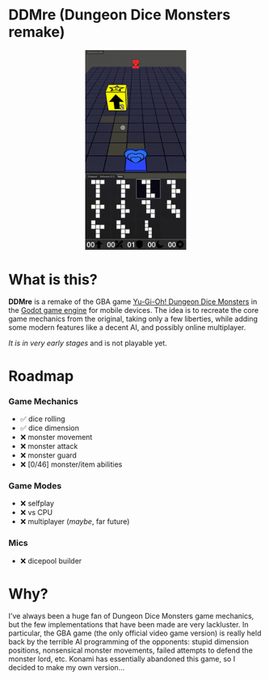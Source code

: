 # DDMre (Dungeon Dice Monsters remake)
<p align="center">
  <img src="gallery/demo1_short.gif" width="200"/>
</p>

# What is this?
**DDMre** is a remake of the GBA game [Yu-Gi-Oh! Dungeon Dice Monsters](https://en.wikipedia.org/wiki/Yu-Gi-Oh!_Dungeon_Dice_Monsters) in the [Godot game engine](https://godotengine.org/) for mobile devices. The idea is to recreate the core game mechanics from the original, taking only a few liberties, while adding some modern features like a decent AI, and possibly online multiplayer. 

*It is in very early stages*  and is not playable yet.

# Roadmap

### Game Mechanics
- ✅ dice rolling
- ✅ dice dimension
- ❌ monster movement
- ❌ monster attack
- ❌ monster guard
- ❌ [0/46] monster/item abilities

### Game Modes
- ❌ selfplay
- ❌ vs CPU
- ❌ multiplayer (_maybe_, far future)

### Mics
- ❌ dicepool builder 


# Why?
I've always been a huge fan of Dungeon Dice Monsters game mechanics, but the few implementations that have been made are very lackluster. In particular, the GBA game (the only official video game version) is really held back by the terrible AI programming of the opponents: stupid dimension positions, nonsensical monster movements, failed attempts to defend the monster lord, etc. Konami has essentially abandoned this game, so I decided to make my own version...
